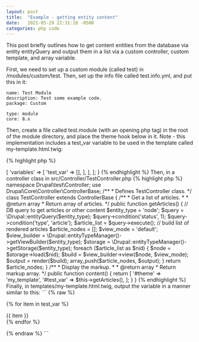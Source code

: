 ```yaml
---
layout: post
title:  "Example - getting entity content"
date:   2021-05-29 22:31:18 -0500
categories: php code
---
```


This post briefly outlines how to get content entities from the database via entity entityQuery and output them in a list via a custom controller, custom template, and array variable.

First, we need to set up a custom module (called test) in /modules/custom/test.  Then, set up the info file called test.info.yml, and put this in it:

```
name: Test Module
description: Test some example code.
package: Custom

type: module
core: 8.x
```

Then, create a file called test.module (with an opening php tag) in the root of the module directory, and place the theme hook below in it. Note - this implementation includes a test_var variable to be used in the template called my-template.html.twig:

{% highlight php %}
<?php

function test_theme($existing, $type, $theme, $path) {
  return [
    'my_template' => [
      'variables' => [
        'test_var' => [],
      ],
    ],
  ];
}
{% endhighlight %}

Then, in a controller class in src/Controller/TestController.php

{% highlight php %}

namespace Drupal\test\Controller;

use Drupal\Core\Controller\ControllerBase;

/**
 * Defines TestController class.
 */
class TestController extends ControllerBase {

  /**
   * Get a list of articles.
   *
   * @return array
   *   Return array of articles.
   */
  public function getArticles() {
    // DB query to get articles or other content
    $entity_type = 'node';
    $query = \Drupal::entityQuery($entity_type);
    $query->condition('status', 1);
    $query->condition('type', 'article');
    $article_list = $query->execute();

    // build list of rendered articles
    $article_nodes = [];
    $view_mode = 'default';
    $view_builder = \Drupal::entityTypeManager()->getViewBuilder($entity_type);
    $storage = \Drupal::entityTypeManager()->getStorage($entity_type);
    foreach ($article_list as $nid) {
      $node = $storage->load($nid);
      $build = $view_builder->view($node, $view_mode);
      $output = render($build);
      array_push($article_nodes, $output);
    }

    return $article_nodes;
  }

  /**
   * Display the markup.
   *
   * @return array
   *   Return markup array.
   */
  public function content() {
    return [
     '#theme' => 'my_template',
     '#test_var' => $this->getArticles(),
   ];
  }

}
{% endhighlight %}

Finally, in templates/my-template.html.twig, output the variable in a manner similar to this:

```
{% raw %}
<p>
{% for item in test_var %}
  <div class="item-wrap">{{ item }}</div>
{% endfor %}
</p>
{% endraw %}
```
